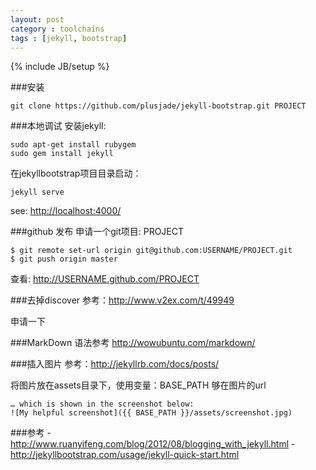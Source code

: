 ```yaml
---
layout: post
category : toolchains
tags : [jekyll, bootstrap]
---
```

{% include JB/setup %}

###安装

    git clone https://github.com/plusjade/jekyll-bootstrap.git PROJECT

###本地调试
安装jekyll: 

    sudo apt-get install rubygem
    sudo gem install jekyll
在jekyllbootstrap项目目录启动： 

    jekyll serve

see: <http://localhost:4000/>

###github 发布
申请一个git项目: PROJECT

    $ git remote set-url origin git@github.com:USERNAME/PROJECT.git
    $ git push origin master
查看: <http://USERNAME.github.com/PROJECT>

###去掉discover
参考：<http://www.v2ex.com/t/49949>

申请一下

###MarkDown 语法参考
<http://wowubuntu.com/markdown/>

###插入图片
参考：<http://jekyllrb.com/docs/posts/>

将图片放在assets目录下，使用变量：BASE_PATH 够在图片的url

    … which is shown in the screenshot below:
    ![My helpful screenshot]({{ BASE_PATH }}/assets/screenshot.jpg)

###参考
-<http://www.ruanyifeng.com/blog/2012/08/blogging_with_jekyll.html>
-<http://jekyllbootstrap.com/usage/jekyll-quick-start.html>
